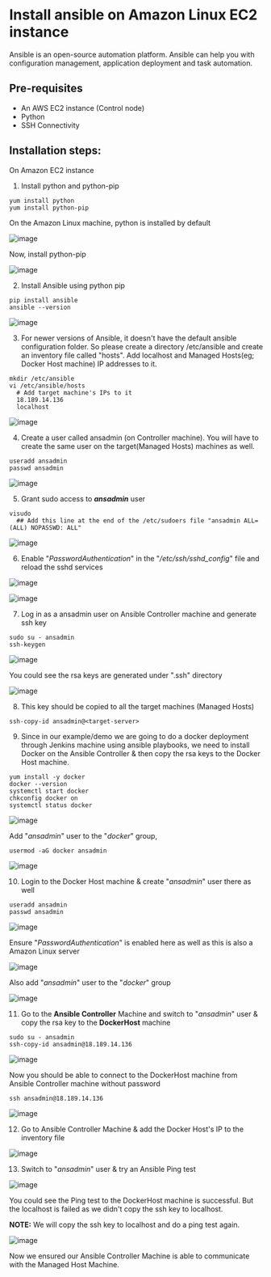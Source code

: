 # Install ansible on Amazon Linux EC2 instance

Ansible is an open-source automation platform. Ansible can help you with configuration management, application deployment and task automation.

## Pre-requisites
* An AWS EC2 instance (Control node)
* Python
* SSH Connectivity

## Installation steps:
On Amazon EC2 instance

1. Install python and python-pip

```
yum install python
yum install python-pip
```

On the Amazon Linux machine, python is installed by default

![image](https://user-images.githubusercontent.com/90503660/138581347-79b4adb9-64d1-49a6-879a-3b90d9d39d8a.png)

Now, install python-pip

![image](https://user-images.githubusercontent.com/90503660/138581362-921ed61b-53fd-43f8-8047-6ba5446746d8.png)

2. Install Ansible using python pip

```
pip install ansible
ansible --version
```

![image](https://user-images.githubusercontent.com/90503660/138581444-8988c8f1-5d02-4890-9aa1-d8a068d3fea5.png)

3. For newer versions of Ansible, it doesn't have the default ansible configuration folder. So please create a directory /etc/ansible and create an inventory file called "hosts". Add localhost and Managed Hosts(eg; Docker Host machine) IP addresses to it.

```
mkdir /etc/ansible
vi /etc/ansible/hosts
  # Add target machine's IPs to it
  18.189.14.136
  localhost
```

![image](https://user-images.githubusercontent.com/90503660/138581514-95af2390-5322-4c06-be5e-c03c18f6c46f.png)

4. Create a user called ansadmin (on Controller machine). You will have to create the same user on the target(Managed Hosts) machines as well.

```
useradd ansadmin
passwd ansadmin
```

![image](https://user-images.githubusercontent.com/90503660/138581577-deb0cda3-e280-4afd-a646-a1e624a8fa44.png)

5. Grant sudo access to **_ansadmin_** user

```
visudo
  ## Add this line at the end of the /etc/sudoers file "ansadmin ALL=(ALL) NOPASSWD: ALL"
```

![image](https://user-images.githubusercontent.com/90503660/138581740-508b5412-b96f-463e-8ee2-38a553804759.png)

6. Enable "_PasswordAuthentication_" in the "_/etc/ssh/sshd_config_" file and reload the sshd services

![image](https://user-images.githubusercontent.com/90503660/138581901-1f702597-9176-4192-a1d2-364b8f976ca2.png)

![image](https://user-images.githubusercontent.com/90503660/138581950-c08dbef4-b36f-4e09-a249-e07236c03151.png)

7. Log in as a ansadmin user on Ansible Controller machine and generate ssh key

```
sudo su - ansadmin
ssh-keygen
```

![image](https://user-images.githubusercontent.com/90503660/138581971-5f30a32f-3edd-43be-8c5d-eab7a6f4dbc9.png)

You could see the rsa keys are generated under ".ssh" directory

![image](https://user-images.githubusercontent.com/90503660/138581985-eda1d587-02f7-4c16-9fa5-776e53a806cb.png)

8. This key should be copied to all the target machines (Managed Hosts)

```
ssh-copy-id ansadmin@<target-server>
```

9. Since in our example/demo we are going to do a docker deployment through Jenkins machine using ansible playbooks, we need to install Docker on the Ansible Controller & then copy the rsa keys to the Docker Host machine.

```
yum install -y docker
docker --version
systemctl start docker
chkconfig docker on
systemctl status docker
```

![image](https://user-images.githubusercontent.com/90503660/138582132-a3187f68-602c-4934-8aca-fa10b351da40.png)

Add "_ansadmin_" user to the "_docker_" group,

```
usermod -aG docker ansadmin
```

![image](https://user-images.githubusercontent.com/90503660/138582166-b7100aeb-b2b6-46a3-acdd-5a7a17f55bb9.png)

10. Login to the Docker Host machine & create "_ansadmin_" user there as well

```
useradd ansadmin
passwd ansadmin
```

![image](https://user-images.githubusercontent.com/90503660/138582308-eb77a936-c34f-4e50-9464-b3fac7d1b721.png)

Ensure "_PasswordAuthentication_" is enabled here as well as this is also a Amazon Linux server

![image](https://user-images.githubusercontent.com/90503660/138582328-ba30dd21-b349-467b-b9d6-a392d5f492a3.png)

Also add "_ansadmin_" user to the "_docker_" group

![image](https://user-images.githubusercontent.com/90503660/138590185-d5403c2a-49f4-4be4-b0cf-51339cc905e5.png)

11. Go to the **Ansible Controller** Machine and switch to "_ansadmin_" user & copy the rsa key to the **DockerHost** machine 

```
sudo su - ansadmin
ssh-copy-id ansadmin@18.189.14.136
```

![image](https://user-images.githubusercontent.com/90503660/138582491-b2cc94d6-48a3-49af-b0e1-e2bee69836fd.png)

Now you should be able to connect to the DockerHost machine from Ansible Controller machine without password

```
ssh ansadmin@18.189.14.136
```
![image](https://user-images.githubusercontent.com/90503660/138582532-7f8d187a-851b-4dbc-a297-cab656ffe951.png)

12. Go to Ansible Controller Machine & add the Docker Host's IP to the inventory file

![image](https://user-images.githubusercontent.com/90503660/138582708-7c5c355b-bb6a-4fdf-ba43-f3d1da0cece1.png)

13. Switch to "_ansadmin_" user & try an Ansible Ping test

![image](https://user-images.githubusercontent.com/90503660/138582743-9ce800ac-b81f-4a6b-9f20-e50b24d921c6.png)

You could see the Ping test to the DockerHost machine is successful. But the localhost is failed as we didn't copy the ssh key to localhost.

**NOTE:**
We will copy the ssh key to localhost and do a ping test again.

![image](https://user-images.githubusercontent.com/90503660/138582798-48ee91f6-9d78-4e2f-8fb0-077780f7a35a.png)

Now we ensured our Ansible Controller Machine is able to communicate with the Managed Host Machine.
